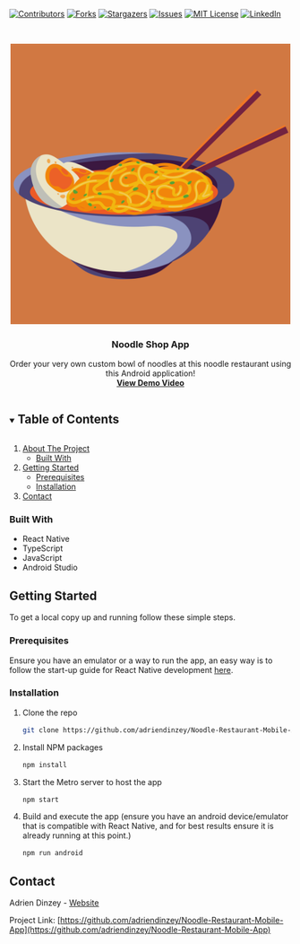 [![Contributors][contributors-shield]][contributors-url]
[![Forks][forks-shield]][forks-url]
[![Stargazers][stars-shield]][stars-url]
[![Issues][issues-shield]][issues-url]
[![MIT License][license-shield]][license-url]
[![LinkedIn][linkedin-shield]][linkedin-url]



<!-- PROJECT LOGO -->
<br />
<p align="center">
  <a href="https://github.com/adriendinzey/Noodle-Restaurant-Mobile-App">
    <img src="images/logo.png" alt="Logo" width="500" height="500">
  </a>

<h3 align="center">Noodle Shop App</h3>

  <p align="center">
    Order your very own custom bowl of noodles at this noodle restaurant using this Android application!
    <br />
    <a href="https://github.com/adriendinzey/Noodle-Restaurant-Mobile-App"><strong>View Demo Video</strong></a>
    <br />
  </p>
</p>

<!-- TABLE OF CONTENTS -->
<details open="open">
  <summary><h2 style="display: inline-block">Table of Contents</h2></summary>
  <ol>
    <li>
      <a href="#about-the-project">About The Project</a>
      <ul>
        <li><a href="#built-with">Built With</a></li>
      </ul>
    </li>
    <li>
      <a href="#getting-started">Getting Started</a>
      <ul>
        <li><a href="#prerequisites">Prerequisites</a></li>
        <li><a href="#installation">Installation</a></li>
      </ul>
    </li>
    <li><a href="#contact">Contact</a></li>
  </ol>
</details>



<!-- ABOUT THE PROJECT -->

### Built With

- React Native
- TypeScript
- JavaScript
- Android Studio

<!-- GETTING STARTED -->

## Getting Started

To get a local copy up and running follow these simple steps.

### Prerequisites
Ensure you have an emulator or a way to run the app, an easy way is to follow the start-up guide for React Native development [here](https://reactnative.dev/docs/environment-setup).

### Installation

1. Clone the repo
   ```sh
   git clone https://github.com/adriendinzey/Noodle-Restaurant-Mobile-App.git
   ```
2. Install NPM packages
   ```sh
   npm install
   ```
3. Start the Metro server to host the app
   ```sh
   npm start
   ```
4. Build and execute the app (ensure you have an android device/emulator that is compatible with React Native, and for best results ensure it is already running at this point.)
   ```sh
   npm run android
   ```

## Contact

Adrien Dinzey - [Website](http://adriendinzey.github.io/)

Project Link: [https://github.com/adriendinzey/Noodle-Restaurant-Mobile-App](https://github.com/adriendinzey/Noodle-Restaurant-Mobile-App)

[contributors-shield]: https://img.shields.io/github/contributors/adriendinzey/Pokemon-Machine-Learning-Analysis.svg?style=for-the-badge
[contributors-url]: https://github.com/adriendinzey/Noodle-Restaurant-Mobile-App/graphs/contributors
[forks-shield]: https://img.shields.io/github/forks/adriendinzey/Pokemon-Machine-Learning-Analysis.svg?style=for-the-badge
[forks-url]: https://github.com/adriendinzey/Noodle-Restaurant-Mobile-App/network/members
[stars-shield]: https://img.shields.io/github/stars/adriendinzey/Pokemon-Machine-Learning-Analysis.svg?style=for-the-badge
[stars-url]: https://github.com/adriendinzey/Noodle-Restaurant-Mobile-App/stargazers
[issues-shield]: https://img.shields.io/github/issues/adriendinzey/Pokemon-Machine-Learning-Analysis.svg?style=for-the-badge
[issues-url]: https://github.com/adriendinzey/Noodle-Restaurant-Mobile-App/issues
[license-shield]: https://img.shields.io/github/license/adriendinzey/Pokemon-Machine-Learning-Analysis.svg?style=for-the-badge
[license-url]: https://github.com/adriendinzey/Noodle-Restaurant-Mobile-App/blob/master/LICENSE.txt
[linkedin-shield]: https://img.shields.io/badge/-LinkedIn-black.svg?style=for-the-badge&logo=linkedin&colorB=555
[linkedin-url]: https://linkedin.com/in/adriendinzey